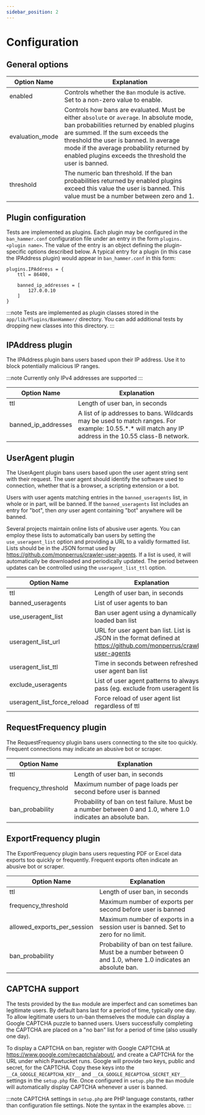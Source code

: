 ```yaml
---
sidebar_position: 2
---
```


# Configuration


## General options

| Option Name   | Explanation  |
| --- | --- | 
|  enabled |  Controls whether the `Ban` module is active. Set to a non-zero value to enable. | 
| evaluation_mode |  Controls how bans are evaluated. Must be either `absolute` or `average`. In absolute mode, ban probabilities returned by enabled plugins are summed. If the sum exceeds the threshold the user is banned. In average mode if the average probability returned by enabled plugins exceeds the threshold the user is banned. | 
| threshold |  The numeric ban threshold. If the ban probabilities returned by enabled plugins exceed this value the user is banned. This value must be a number between zero and 1. | 

## Plugin configuration

Tests are implemented as plugins. Each plugin may be configured in the `ban_hammer.conf` configuration file under an entry in the form `plugins.<plugin name>`. The value of the entry is an object defining the plugin-specific options described below. A typical entry for a plugin (in this case the IPAddress plugin) would appear in `ban_hammer.conf` in this form:

```
plugins.IPAddress = {
	ttl = 86400,
	
    banned_ip_addresses = [
        127.0.0.10
    ]
}
```

:::note
Tests are implemented as plugin classes stored in the `app/lib/Plugins/BanHammer/` directory. You can add additional tests by dropping new classes into this directory.
:::

## IPAddress plugin

The IPAddress plugin bans users based upon their IP address. Use it to block potentially malicious IP ranges.

:::note
Currently only IPv4 addresses are supported
:::

| Option Name   | Explanation  | 
| --- | --- |
|  ttl |  Length of user ban, in seconds | 
|  banned_ip_addresses |  A list of ip addresses to bans. Wildcards may be used to match ranges. For example:  10.55.\*.\* will match any IP address in the 10.55 class-B network. | 


## UserAgent plugin

The UserAgent plugin bans users based upon the user agent string sent with their request. The user agent should identify the software used to connection, whether that is a browser, a scripting extension or a bot. 

Users with user agents matching entries in the `banned_useragents` list, in whole or in part, will be banned. If the `banned_useragents` list includes an entry for "bot", then *any* user agent containing "bot" anywhere will be banned.

Several projects maintain online lists of abusive user agents. You can employ these lists to automatically ban users by setting the `use_useragent_list` option and providing a URL to a validly formatted list. Lists should be in the JSON format used by https://github.com/monperrus/crawler-user-agents. If a list is used, it will automatically be downloaded and periodically updated. The period between updates can be controlled using the `useragent_list_ttl` option.

| Option Name   | Explanation  | 
| --- | --- |
|  ttl |  Length of user ban, in seconds | 
| banned_useragents | List of user agents to ban  | 
| use_useragent_list |  Ban user agent using a dynamically loaded ban list | 
| useragent_list_url | URL for user agent ban list. List is JSON in the format defined at https://github.com/monperrus/crawler-user-agents  | 
| useragent_list_ttl | Time in seconds between refreshed of user agent ban list  | 
| exclude_useragents | List of user agent patterns to always pass (eg. exclude from useragent list)  | 
| useragent_list_force_reload | Force reload of user agent list regardless of ttl  | 

## RequestFrequency plugin

The RequestFrequency plugin bans users connecting to the site too quickly. Frequent connections may indicate an abusive bot or scraper.

| Option Name   | Explanation  | 
| --- | --- |
|  ttl |  Length of user ban, in seconds | 
|  frequency_threshold |  Maximum number of page loads per second before user is banned | 
|  ban_probability |  Probability of ban on test failure. Must be a number between 0 and 1.0, where 1.0 indicates an absolute ban. | 

## ExportFrequency plugin

The ExportFrequency plugin bans users requesting PDF or Excel data exports too quickly or frequently. Frequent exports often indicate an abusive bot or scraper.

| Option Name   | Explanation  | 
| --- | --- |
|  ttl |  Length of user ban, in seconds | 
|  frequency_threshold |  Maximum number of exports per second before user is banned | 
|  allowed_exports_per_session |  Maximum number of exports in a session user is banned. Set to zero for no limit. | 
|  ban_probability |  Probability of ban on test failure. Must be a number between 0 and 1.0, where 1.0 indicates an absolute ban. | 

## CAPTCHA support

The tests provided by the `Ban` module are imperfect and can sometimes ban legitimate users. By default bans last for a period of time, typically one day. To allow legitimate users to un-ban themselves the module can display a Google CAPTCHA puzzle to banned users. Users successfully completing the CAPTCHA are placed on a "no ban" list for a period of time (also usually one day).

To display a CAPTCHA on ban, register with Google CAPTCHA at https://www.google.com/recaptcha/about/, and create a CAPTCHA for the URL under which Pawtucket runs. Google will provide two keys, public and secret, for the CAPTCHA. Copy these keys into the `__CA_GOOGLE_RECAPTCHA_KEY__` and `__CA_GOOGLE_RECAPTCHA_SECRET_KEY__` settings in the `setup.php` file. Once configured in `setup.php` the `Ban` module will automatically display CAPTCHA whenever a user is banned.

:::note
CAPTCHA settings in `setup.php` are PHP language constants, rather than configuration file settings. Note the syntax in the examples above.
:::